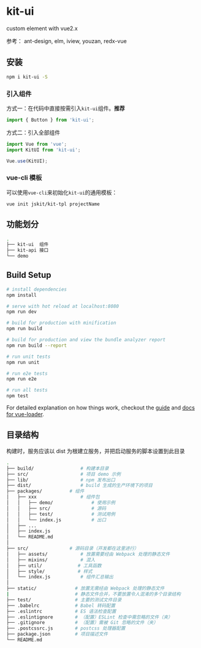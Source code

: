 # kit-ui

custom element with vue2.x

参考： ant-design, elm, iview, youzan, redx-vue

## 安装

```bash
npm i kit-ui -S
```

### 引入组件

方式一：在代码中直接按需引入`kit-ui`组件。**推荐**

```js
import { Button } from 'kit-ui';
```

方式二：引入全部组件

```js
import Vue from 'vue';
import KitUI from 'kit-ui';

Vue.use(KitUI);
```

### vue-cli 模板

可以使用`vue-cli`来初始化`kit-ui`的通用模板：

```shell
vue init jskit/kit-tpl projectName
```

## 功能划分

```bash
.
├── kit-ui  组件
├── kit-api 接口
└── demo
```

## Build Setup

``` bash
# install dependencies
npm install

# serve with hot reload at localhost:8080
npm run dev

# build for production with minification
npm run build

# build for production and view the bundle analyzer report
npm run build --report

# run unit tests
npm run unit

# run e2e tests
npm run e2e

# run all tests
npm test
```

For detailed explanation on how things work, checkout the [guide](http://vuejs-templates.github.io/webpack/) and [docs for vue-loader](http://vuejs.github.io/vue-loader).

## 目录结构

构建时，服务应该以 dist 为根建立服务，并把启动服务的脚本设置到此目录

```bash
.
├── build/                 # 构建本目录
├── src/                   # 项目 demo 示例
├── lib/                   # npm 发布出口
├── dist/                  # build 生成的生产环境下的项目
├── packages/          # 组件
│   ├── xxx                # 组件包
│   │   ├── demo/              # 使用示例
│   │   ├── src/               # 源码
│   │   ├── test/              # 测试用例
│   │   └── index.js           # 出口
│   ├── ...
│   ├── index.js
│   └── README.md
│
├── src/               # 源码目录（开发都在这里进行）
│   ├── assets/            # 放置需要经由 Webpack 处理的静态文件
│   ├── mixins/            # 混入
│   ├── util/             # 工具函数
│   ├── style/            # 样式
│   └── index.js           # 组件汇总输出
│
├── static/              # 放置无需经由 Webpack 处理的静态文件
|                        # 静态文件合并，不要放置令人混淆的多个目录结构
├── test/                # 主要的测试文件目录
├── .babelrc             # Babel 转码配置
├── .eslintrc            # ES 语法检查配置
├── .eslintignore        # （配置）ESLint 检查中需忽略的文件（夹）
├── .gitignore           # （配置）需被 Git 忽略的文件（夹）
├── .postcssrc.js        # postcss 处理器配置
├── package.json         # 项目描述文件
└── README.md
```
